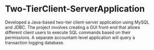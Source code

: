 # Two-TierClient-ServerApplication
Developed a Java-based two-tier client-server application using MySQL and JDBC. The project involves creating a GUI front-end that allows different client users to execute SQL commands based on their permissions. A separate accountant-level application will query a transaction logging database.
